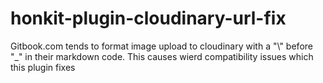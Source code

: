 # honkit-plugin-cloudinary-url-fix
Gitbook.com tends to format image upload to cloudinary with a "\\" before "_" in their markdown code. This causes wierd compatibility issues which this plugin fixes
